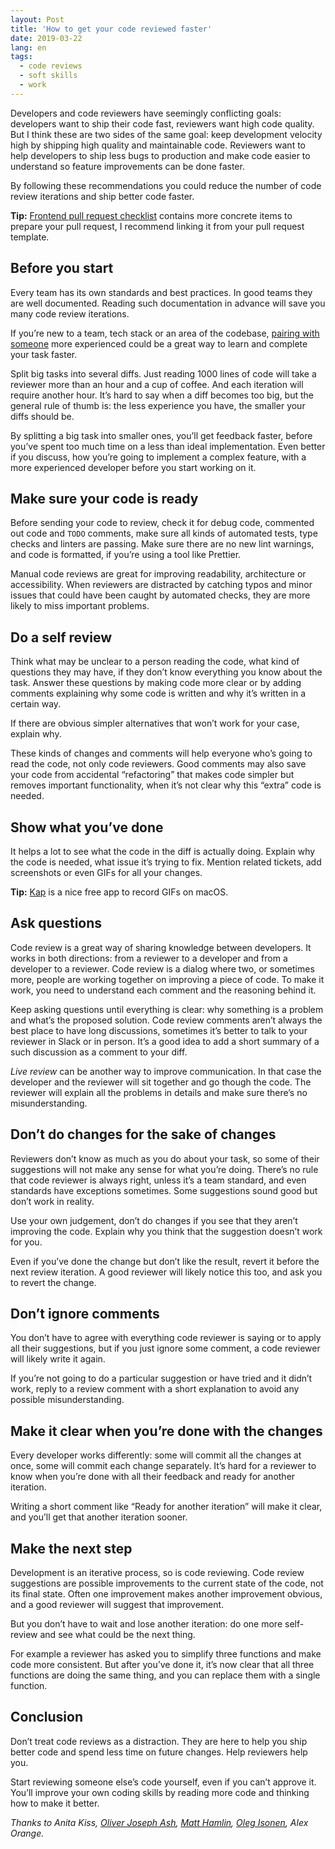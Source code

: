 ```yaml
---
layout: Post
title: 'How to get your code reviewed faster'
date: 2019-03-22
lang: en
tags:
  - code reviews
  - soft skills
  - work
---
```


Developers and code reviewers have seemingly conflicting goals: developers want to ship their code fast, reviewers want high code quality. But I think these are two sides of the same goal: keep development velocity high by shipping high quality and maintainable code. Reviewers want to help developers to ship less bugs to production and make code easier to understand so feature improvements can be done faster.

By following these recommendations you could reduce the number of code review iterations and ship better code faster.

**Tip:** [Frontend pull request checklist](https://github.com/sapegin/frontend-pull-request-checklist) contains more concrete items to prepare your pull request, I recommend linking it from your pull request template.

## Before you start

Every team has its own standards and best practices. In good teams they are well documented. Reading such documentation in advance will save you many code review iterations.

If you’re new to a team, tech stack or an area of the codebase, [pairing with someone](https://medium.com/@oleg008/pair-programming-will-save-you-money-98d3f2fd0bca) more experienced could be a great way to learn and complete your task faster.

Split big tasks into several diffs. Just reading 1000 lines of code will take a reviewer more than an hour and a cup of coffee. And each iteration will require another hour. It’s hard to say when a diff becomes too big, but the general rule of thumb is: the less experience you have, the smaller your diffs should be.

By splitting a big task into smaller ones, you’ll get feedback faster, before you’ve spent too much time on a less than ideal implementation. Even better if you discuss, how you’re going to implement a complex feature, with a more experienced developer before you start working on it.

## Make sure your code is ready

Before sending your code to review, check it for debug code, commented out code and `TODO` comments, make sure all kinds of automated tests, type checks and linters are passing. Make sure there are no new lint warnings, and code is formatted, if you’re using a tool like Prettier.

Manual code reviews are great for improving readability, architecture or accessibility. When reviewers are distracted by catching typos and minor issues that could have been caught by automated checks, they are more likely to miss important problems.

## Do a self review

Think what may be unclear to a person reading the code, what kind of questions they may have, if they don’t know everything you know about the task. Answer these questions by making code more clear or by adding comments explaining why some code is written and why it’s written in a certain way.

If there are obvious simpler alternatives that won’t work for your case, explain why.

These kinds of changes and comments will help everyone who’s going to read the code, not only code reviewers. Good comments may also save your code from accidental “refactoring” that makes code simpler but removes important functionality, when it’s not clear why this “extra” code is needed.

## Show what you’ve done

It helps a lot to see what the code in the diff is actually doing. Explain why the code is needed, what issue it’s trying to fix. Mention related tickets, add screenshots or even GIFs for all your changes.

**Tip:** [Kap](https://getkap.co/) is a nice free app to record GIFs on macOS.

## Ask questions

Code review is a great way of sharing knowledge between developers. It works in both directions: from a reviewer to a developer and from a developer to a reviewer. Code review is a dialog where two, or sometimes more, people are working together on improving a piece of code. To make it work, you need to understand each comment and the reasoning behind it.

Keep asking questions until everything is clear: why something is a problem and what’s the proposed solution. Code review comments aren’t always the best place to have long discussions, sometimes it’s better to talk to your reviewer in Slack or in person. It’s a good idea to add a short summary of a such discussion as a comment to your diff.

_Live review_ can be another way to improve communication. In that case the developer and the reviewer will sit together and go though the code. The reviewer will explain all the problems in details and make sure there’s no misunderstanding.

## Don’t do changes for the sake of changes

Reviewers don’t know as much as you do about your task, so some of their suggestions will not make any sense for what you’re doing. There’s no rule that code reviewer is always right, unless it’s a team standard, and even standards have exceptions sometimes. Some suggestions sound good but don’t work in reality.

Use your own judgement, don’t do changes if you see that they aren’t improving the code. Explain why you think that the suggestion doesn’t work for you.

Even if you’ve done the change but don’t like the result, revert it before the next review iteration. A good reviewer will likely notice this too, and ask you to revert the change.

## Don’t ignore comments

You don’t have to agree with everything code reviewer is saying or to apply all their suggestions, but if you just ignore some comment, a code reviewer will likely write it again.

If you’re not going to do a particular suggestion or have tried and it didn’t work, reply to a review comment with a short explanation to avoid any possible misunderstanding.

## Make it clear when you’re done with the changes

Every developer works differently: some will commit all the changes at once, some will commit each change separately. It’s hard for a reviewer to know when you’re done with all their feedback and ready for another iteration.

Writing a short comment like “Ready for another iteration” will make it clear, and you’ll get that another iteration sooner.

## Make the next step

Development is an iterative process, so is code reviewing. Code review suggestions are possible improvements to the current state of the code, not its final state. Often one improvement makes another improvement obvious, and a good reviewer will suggest that improvement.

But you don’t have to wait and lose another iteration: do one more self-review and see what could be the next thing.

For example a reviewer has asked you to simplify three functions and make code more consistent. But after you’ve done it, it’s now clear that all three functions are doing the same thing, and you can replace them with a single function.

## Conclusion

Don’t treat code reviews as a distraction. They are here to help you ship better code and spend less time on future changes. Help reviewers help you.

Start reviewing someone else’s code yourself, even if you can’t approve it. You’ll improve your own coding skills by reading more code and thinking how to make it better.

_Thanks to Anita Kiss, [Oliver Joseph Ash](https://oliverjash.me/), [Matt Hamlin](https://matthamlin.me), [Oleg Isonen](https://twitter.com/oleg008), Alex Orange._
